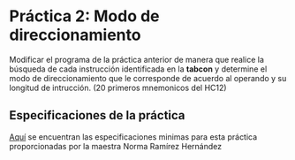 # Práctica 2: Modo de direccionamiento

<p>Modificar el programa de  la práctica anterior de manera que realice la búsqueda de cada instrucción identificada en la <strong>tabcon</strong> y determine el modo de direccionamiento que le corresponde de acuerdo al operando y su longitud de intrucción. (20 primeros mnemonicos del HC12)</p>

## Especificaciones de la práctica

[Aquí](P2-20119B.pdf) se encuentran las especificaciones minimas para esta práctica proporcionadas por la maestra Norma Ramírez Hernández